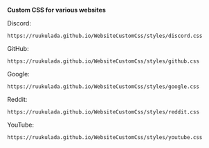 **Custom CSS for various websites**

Discord:
```
https://ruukulada.github.io/WebsiteCustomCss/styles/discord.css
```
GitHub:
```
https://ruukulada.github.io/WebsiteCustomCss/styles/github.css
```
Google:
```
https://ruukulada.github.io/WebsiteCustomCss/styles/google.css
```
Reddit:
```
https://ruukulada.github.io/WebsiteCustomCss/styles/reddit.css
```
YouTube:
```
https://ruukulada.github.io/WebsiteCustomCss/styles/youtube.css
```
